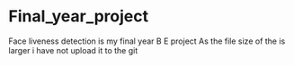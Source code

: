 # Final_year_project
Face liveness detection is my final year B E project
As the file size of the is larger i have not upload it to the git
